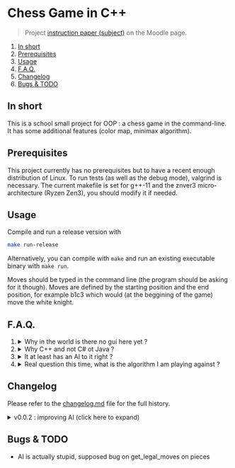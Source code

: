 # Chess Game in C++

> Project [instruction paper (subject)](https://moodle.unistra.fr/pluginfile.php/748157/mod_resource/content/11/td-echecs.html) on the Moodle page.

1. [In short](#in-short)
2. [Prerequisites](#prerequisites)
3. [Usage](#usage)
4. [F.A.Q.](#faq)
5. [Changelog](#changelog)
6. [Bugs & TODO](#bugs--todo)

## In short

This is a school small project for OOP : a chess game in the command-line. It has some additional features (color map, minimax algorithm).

## Prerequisites

This project currently has no prerequisites but to have a recent enough distribution of Linux. To run tests (as well as the debug mode), valgrind is necessary. The current makefile is set for g++-11 and the znver3 micro-architecture (Ryzen Zen3), you should modify it if needed.

## Usage

Compile and run a release version with

```bash
make run-release
```

Alternatively, you can compile with `make` and run an existing executable binary with `make run`.

Moves should be typed in the command line (the program should be asking for it though). Moves are defined by the starting position and the end position, for example b1c3 which would (at the beggining of the game) move the white knight.

## F.A.Q.

1.  <details><summary>Why in the world is there no gui here yet ?</summary>

    Well at first, this is a school small project and so we are restricted by the subject paper in a variety of manners. Games should be able to be played through the command line, and to program both interfaces is maybe a little to much to ask knowing that professors won't give a damn into it.
    </details>

2.  <details><summary>Why C++ and not C# ot Java ?</summary>

    Apparently, coding a small "game" in cpp is just much more pleasant than doing it in cs or java, even if super tools like unity exist... cs is just not a thing the french educational system, but unreal engine isn't taught here either so we are just here pretending coding a 2d game in the terminal in cpp is a real thing out there in the world. And don't get me started on sld2... this isn't even a game engine and is slower than my dead grandmother.
    </details>

3.  <details><summary>It at least has an AI to it right ?</summary>

    Well about that... That is not even on the damn paper. I, however, am going to try my best and implement it even though you can rest assured that it won't bring any bonnuses. The subject paper is just about implementing the right pieces movements for two human players, which is quite boring and serves no purpose.
    </details>

4.  <details><summary>Real question this time, what is the algorithm I am playing against ?</summary>

    Well, at the time of writing, there is no AI yet, but simple evaluation functions are a thing and this shouldn't be a huge deal implementing a crude search in a tree. Alpha-beta pruning is an optimization I am looking up to, as well as move ordering. So no AI here, as it is a python thing (I wouldn't be surprised though if we were taught AI in c).
    </details>

## Changelog

Please refer to the [changelog.md](changelog.md) file for the full history.

<details>
    <summary> v0.0.2 : improving AI (click here to expand) </summary>

*   finding bugs on copy is going to take a while
*   valgrind is crying : millions of pieces are created and are not freed by the os... god dammit ubuntu
*   added the ending string but it is not even standard notation (I called it FEN anyway)

</details>

## Bugs & TODO

*   AI is actually stupid, supposed bug on get_legal_moves on pieces
